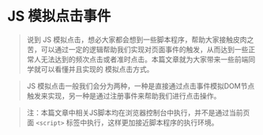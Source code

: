 # JS 模拟点击事件

> 说到 JS 模拟点击，想必大家都会想到一些脚本程序，帮助大家接触皮肉之苦，可以通过一定的逻辑帮助我们实现对页面事件的触发，从而达到一些正常人无法达到的频次点击或者准时点击。本篇文章就为大家带来一些前端同学就可以看懂并且实现的 模拟点击方式。

> JS 模拟点击一般我们会分为两种，一种是直接通过点击事件模拟DOM节点触发来实现，另一种是通过注册事件来帮助我们进行点击操作。

> 注：本篇文章中相关JS脚本均在浏览器控制台中执行，并不是通过当前页面 `<script>` 标签中执行，这样更加接近脚本程序的执行环境。